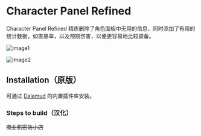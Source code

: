 # Character Panel Refined

Character Panel Refined 精炼删除了角色面板中无用的信息，同时添加了有用的统计数据，如直暴率，以及预期伤害，以便更容易地比较装备。

![image1](CharacterPanelRefined/images/image1.png)

![image2](CharacterPanelRefined/images/image2.png)

## Installation（原版）

可通过 [Dalamud](https://github.com/goatcorp/FFXIVQuickLauncher) 的内置插件库安装。

### Steps to build（汉化）

~~商业机密防小店~~
